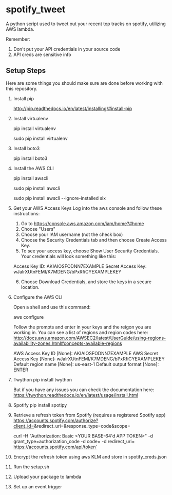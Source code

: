 # spotify_tweet
A python script used to tweet out your recent top tracks on spotify, utilizing AWS lambda.

Remember:
1. Don't put your API credentials in your source code
2. API creds are sensitive info

## Setup Steps
Here are some things you should make sure are
done before working with this repository.

1. Install pip

    http://pip.readthedocs.io/en/latest/installing/#install-pip


2. Install virtualenv
    
    pip install virtualenv
    
    sudo pip install virtualenv

3. Install boto3

    pip install boto3

4. Install the AWS CLI

    pip install awscli

    sudo pip install awscli

    sudo pip install awscli --ignore-installed six

5. Get your AWS Access Keys
    Log into the aws console and follow these
    instructions:

    1. Go to https://console.aws.amazon.com/iam/home?#home
    2. Choose "Users"
    3. Choose your IAM username (not the check box)
    4. Choose the Security Credentials tab and 
    then choose Create Access Key.
    5. To see your access key, choose Show User 
    Security Credentials. Your credentials will 
    look something like this:

    Access Key ID: AKIAIOSFODNN7EXAMPLE
    Secret Access Key: wJalrXUtnFEMI/K7MDENG/bPxRfiCYEXAMPLEKEY

    6. Choose Download Credentials, and store 
    the keys in a secure location.
    
6. Configure the AWS CLI

    Open a shell and use this command:

    aws configure

    Follow the prompts and enter in your keys 
    and the reigon you are working in. You can
    see a list of regions and region codes here:
    http://docs.aws.amazon.com/AWSEC2/latest/UserGuide/using-regions-availability-zones.html#concepts-available-regions

    AWS Access Key ID [None]: AKIAIOSFODNN7EXAMPLE
    AWS Secret Access Key [None]: wJalrXUtnFEMI/K7MDENG/bPxRfiCYEXAMPLEKEY
    Default region name [None]: us-east-1
    Default output format [None]: ENTER


7. Twython
    pip install twython

    But if you have any issues you can check the 
    documentation here: 
    https://twython.readthedocs.io/en/latest/usage/install.html

8. Spotify
    pip install spotipy

9. Retrieve a refresh token from Spotify (requires a registered Spotify app)
    https://accounts.spotify.com/authorize?client_id=<YOUR CLIENT ID>&redirect_uri=<YOUR REDIRECT URI>&response_type=code&scope=<YOUR SCOPES>

    curl -H "Authorization: Basic <YOUR BASE-64'd APP TOKEN>" -d grant_type=authorization_code -d code=<YOUR ACCESS CODE> -d redirect_uri=<YOUR CALLBACK URL> https://accounts.spotify.com/api/token`

10. Encrypt the refresh token using aws KLM and store in spotify_creds.json

11. Run the setup.sh

12. Upload your package to lambda

13. Set up an event trigger


